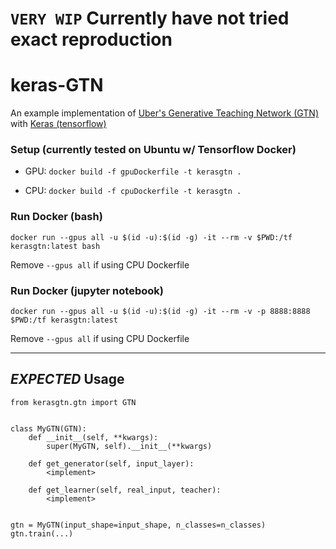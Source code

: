# `VERY WIP` Currently have not tried exact reproduction

# keras-GTN
An example implementation of [Uber's Generative Teaching Network (GTN)](https://eng.uber.com/generative-teaching-networks/) with [Keras (tensorflow)](https://keras.io)

### Setup (currently tested on Ubuntu w/ Tensorflow Docker)

* GPU: `docker build -f gpuDockerfile -t kerasgtn .`

* CPU: `docker build -f cpuDockerfile -t kerasgtn .`

### Run Docker (bash)

`docker run --gpus all -u $(id -u):$(id -g) -it --rm -v $PWD:/tf kerasgtn:latest bash`

Remove `--gpus all` if using CPU Dockerfile

### Run Docker (jupyter notebook)

`docker run --gpus all -u $(id -u):$(id -g) -it --rm -v -p 8888:8888 $PWD:/tf kerasgtn:latest`

Remove `--gpus all` if using CPU Dockerfile

---

## *EXPECTED* Usage

```
from kerasgtn.gtn import GTN


class MyGTN(GTN):
    def __init__(self, **kwargs):
        super(MyGTN, self).__init__(**kwargs)
    
    def get_generator(self, input_layer):
        <implement>
    
    def get_learner(self, real_input, teacher):
        <implement>


gtn = MyGTN(input_shape=input_shape, n_classes=n_classes)
gtn.train(...)
```
